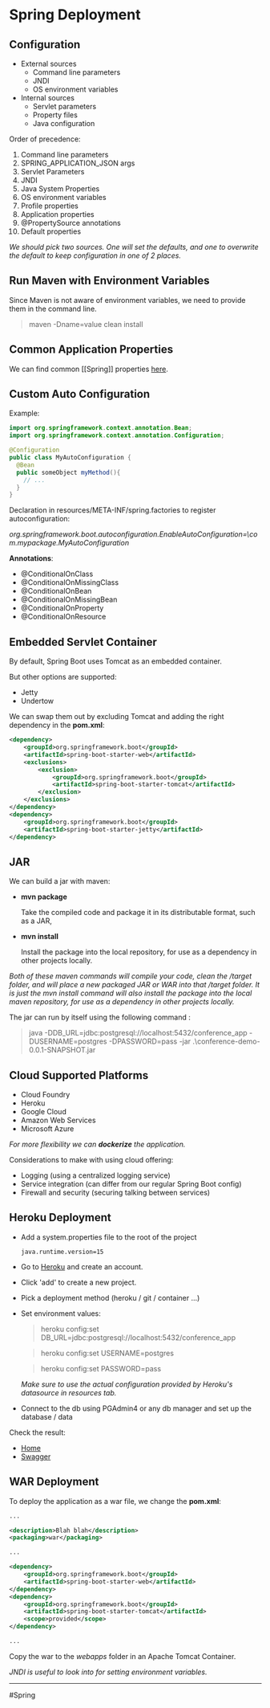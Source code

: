 # Spring Deployment
## Configuration
- External sources
  - Command line parameters
  - JNDI
  - OS environment variables
- Internal sources
  - Servlet parameters
  - Property files
  - Java configuration

Order of precedence:
1. Command line parameters
2. SPRING_APPLICATION_JSON args
3. Servlet Parameters
4. JNDI
5. Java System Properties
6. OS environment variables
7. Profile properties
8. Application properties
9. @PropertySource annotations
10. Default properties

*We should pick two sources. One will set the defaults, and one to overwrite the default to keep configuration in one of 2 places.*

## Run Maven with Environment Variables
Since Maven is not aware of environment variables, we need to provide them in the command line.
> maven -Dname=value clean install

## Common Application Properties
We can find common [[Spring]] properties [here](https://docs.spring.io/spring-boot/docs/current/reference/html/application-properties.html).

## Custom Auto Configuration
Example:
```java
import org.springframework.context.annotation.Bean;
import org.springframework.context.annotation.Configuration;

@Configuration
public class MyAutoConfiguration {
  @Bean
  public someObject myMethod(){
    // ...
  }
}
```

Declaration in resources/META-INF/spring.factories to register autoconfiguration:

*org.springframework.boot.autoconfiguration.EnableAutoConfiguration=\com.mypackage.MyAutoConfiguration*

**Annotations**:
- @ConditionalOnClass
- @ConditionalOnMissingClass
- @ConditionalOnBean
- @ConditionalOnMissingBean
- @ConditionalOnProperty
- @ConditionalOnResource

## Embedded Servlet Container
By default, Spring Boot uses Tomcat as an embedded container.

But other options are supported:
- Jetty
- Undertow

We can swap them out by excluding Tomcat and adding the right dependency in the **pom.xml**:

```xml
<dependency>
    <groupId>org.springframework.boot</groupId>
    <artifactId>spring-boot-starter-web</artifactId>
    <exclusions>
        <exclusion>
            <groupId>org.springframework.boot</groupId>
            <artifactId>spring-boot-starter-tomcat</artifactId>
        </exclusion>
    </exclusions>
</dependency>
<dependency>
    <groupId>org.springframework.boot</groupId>
    <artifactId>spring-boot-starter-jetty</artifactId>
</dependency>
```

## JAR
We can build a jar with maven:
- **mvn package**

  Take the compiled code and package it in its distributable format, such as a JAR,

- **mvn install**

  Install the package into the local repository, for use as a dependency in other projects locally.

*Both of these maven commands will compile your code, clean the /target folder,
and will place a new packaged JAR or WAR into that /target folder.
It is just the *mvn install* command will also install the package into the local maven repository,
for use as a dependency in other projects locally.*

The jar can run by itself using the following command :
> java -DDB_URL=jdbc:postgresql://localhost:5432/conference_app -DUSERNAME=postgres -DPASSWORD=pass -jar .\conference-demo-0.0.1-SNAPSHOT.jar

## Cloud Supported Platforms
- Cloud Foundry
- Heroku
- Google Cloud
- Amazon Web Services
- Microsoft Azure

*For more flexibility we can **dockerize** the application.*

Considerations to make with using cloud offering:
- Logging (using a centralized logging service)
- Service integration (can differ from our regular Spring Boot config)
- Firewall and security (securing talking between services)

## Heroku Deployment
- Add a system.properties file to the root of the project

  ```properties
  java.runtime.version=15
  ```

- Go to [Heroku](https://www.heroku.com/) and create an account.
- Click 'add' to create a new project.
- Pick a deployment method (heroku / git / container ...)
- Set environment values:

  > heroku config:set DB_URL=jdbc:postgresql://localhost:5432/conference_app

  > heroku config:set USERNAME=postgres

  > heroku config:set PASSWORD=pass

  *Make sure to use the actual configuration provided by Heroku's datasource in resources tab.*

- Connect to the db using PGAdmin4 or any db manager and set up the database / data

Check the result:
- [Home](https://conf-spring.herokuapp.com/)
- [Swagger](https://conf-spring.herokuapp.com/swagger-ui.html)

## WAR Deployment
To deploy the application as a war file, we change the **pom.xml**:

```xml
...

<description>Blah blah</description>
<packaging>war</packaging>

...

<dependency>
    <groupId>org.springframework.boot</groupId>
    <artifactId>spring-boot-starter-web</artifactId>
</dependency>
<dependency>
    <groupId>org.springframework.boot</groupId>
    <artifactId>spring-boot-starter-tomcat</artifactId>
    <scope>provided</scope>
</dependency>

...
```

Copy the war to the *webapps* folder in an Apache Tomcat Container.

*JNDI is useful to look into for setting environment variables.*


---
#Spring